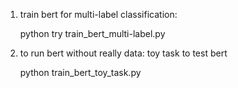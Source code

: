 
1. train bert for multi-label classification:

    python try train_bert_multi-label.py
    
2. to run bert without really data: toy task to test bert

    python train_bert_toy_task.py
